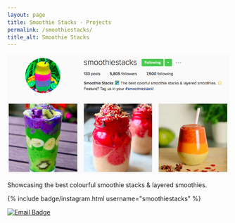 ```yaml
---
layout: page
title: Smoothie Stacks · Projects
permalink: /smoothiestacks/
title_alt: Smoothie Stacks
---
```


![Smoothie Stacks Screenshot](/assets/img/smoothiestacks-screenshot.png)

Showcasing the best colourful smoothie stacks & layered smoothies.

{% include badge/instagram.html username="smoothiestacks" %}

[![Email Badge](https://img.shields.io/badge/Email-smoothiestacks@davison.io-lightgrey.svg)](mailto:smoothiestacks@davison.io)

